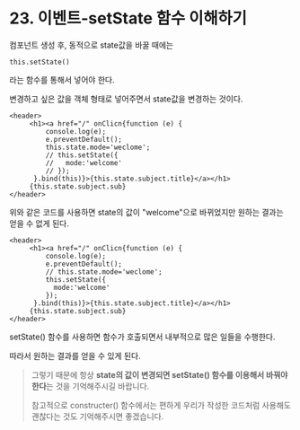 # 23. 이벤트-setState 함수 이해하기



컴포넌트 생성 후, 동적으로 state값을 바꿀 때에는

`this.setState()`

라는 함수를 통해서 넣어야 한다.

변경하고 싶은 값을 객체 형태로 넣어주면서 state값을 변경하는 것이다.



```react
<header>
     <h1><a href="/" onClicn{function (e) {
         console.log(e);
         e.preventDefault();
         this.state.mode='weclome';
         // this.setState({
         //   mode:'welcome'
         // });
      }.bind(this)}>{this.state.subject.title}</a></h1>
     {this.state.subject.sub}
</header>
```

위와 같은 코드를 사용하면 state의 값이 "welcome"으로 바뀌었지만 원하는 결과는 얻을 수 없게 된다.



```react
<header>
     <h1><a href="/" onClicn{function (e) {
         console.log(e);
         e.preventDefault();
         // this.state.mode='weclome';
         this.setState({
           mode:'welcome'
         });
      }.bind(this)}>{this.state.subject.title}</a></h1>
     {this.state.subject.sub}
</header>
```

setState() 함수를 사용하면 함수가 호출되면서 내부적으로 많은 일들을 수행한다.

따라서 원하는 결과를 얻을 수 있게 된다.



> 그렇기 때문에 항상 **state의 값이 변경되면 setState() 함수를 이용해서 바꿔야 한다**는 것을 기억해주시길 바랍니다.
>
> 참고적으로 constructer() 함수에서는 편하게 우리가 작성한 코드처럼 사용해도 괜찮다는 것도 기억해주시면 좋겠습니다.